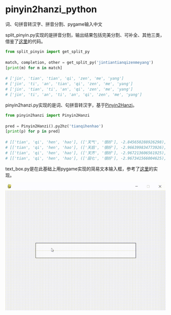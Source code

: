 # pinyin2hanzi_python
 词、句拼音转汉字、拼音分割、pygame输入中文

split_pinyin.py实现的是拼音分割，输出结果包括完美分割、可补全、其他三类，借鉴了[这里](https://blog.csdn.net/songrps/article/details/103591422/)的代码。

```python
from split_pinyin import get_split_py

match, completion, other = get_split_py('jintiantianqizenmeyang')
[print(m) for m in match]

# ['jin', 'tian', 'tian', 'qi', 'zen', 'me', 'yang']
# ['jin', 'ti', 'an', 'tian', 'qi', 'zen', 'me', 'yang']
# ['jin', 'tian', 'ti', 'an', 'qi', 'zen', 'me', 'yang']
# ['jin', 'ti', 'an', 'ti', 'an', 'qi', 'zen', 'me', 'yang']
```

pinyin2hanzi.py实现的是词、句拼音转汉字，基于[Pinyin2Hanzi](https://github.com/letiantian/Pinyin2Hanzi)。

```python
from pinyin2hanzi import Pinyin2Hanzi

pred = Pinyin2Hanzi().py2hz('tianqihenhao')
[print(p) for p in pred]

# [['tian', 'qi', 'hen', 'hao'], (['天气', '很好'], -2.845650288926298), 0]
# [['tian', 'qi', 'hen', 'hao'], (['天启', '很好'], -2.966399834773926), 0]
# [['tian', 'qi', 'hen', 'hao'], (['天齐', '很好'], -2.967213606561925), 0]
# [['tian', 'qi', 'hen', 'hao'], (['田七', '很好'], -2.967341566004625), 0]
```

text_box.py是在此基础上用pygame实现的简易文本输入框，参考了[这里](https://blog.csdn.net/qq_39687901/article/details/104684429)的实现。

![](demo.gif)